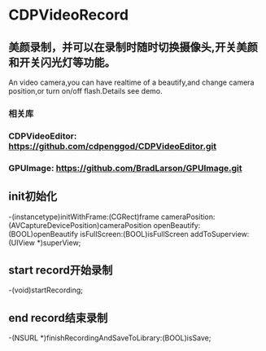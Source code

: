 # CDPVideoRecord
## 美颜录制，并可以在录制时随时切换摄像头,开关美颜和开关闪光灯等功能。
An video camera,you can have realtime of a beautify,and change camera position,or turn on/off flash.Details see demo.

###  相关库
###  CDPVideoEditor: https://github.com/cdpenggod/CDPVideoEditor.git
###  GPUImage: https://github.com/BradLarson/GPUImage.git

## init初始化
-(instancetype)initWithFrame:(CGRect)frame cameraPosition:(AVCaptureDevicePosition)cameraPosition openBeautify:(BOOL)openBeautify isFullScreen:(BOOL)isFullScreen addToSuperview:(UIView *)superView;

## start record开始录制
-(void)startRecording;

## end record结束录制
-(NSURL *)finishRecordingAndSaveToLibrary:(BOOL)isSave;

